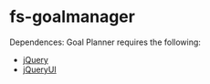 fs-goalmanager
==============

Dependences:  Goal Planner requires the following:
<ul>
  <li><a href="www.jQuery.com">jQuery</a></li>
  <li><a href="www.jQueryUI.com">jQueryUI</a></li>
</ul>